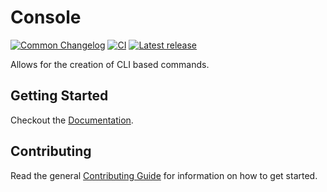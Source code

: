 # Console

[![Common Changelog](https://common-changelog.org/badge.svg)](https://common-changelog.org)
[![CI](https://github.com/athena-framework/athena/actions/workflows/ci.yml/badge.svg?branch=master&event=schedule)](https://github.com/athena-framework/athena/actions/workflows/ci.yml)
[![Latest release](https://img.shields.io/github/release/athena-framework/console.svg)](https://github.com/athena-framework/console/releases)

Allows for the creation of CLI based commands.

## Getting Started

Checkout the [Documentation](https://athenaframework.org/Console).

## Contributing

Read the general [Contributing Guide](./CONTRIBUTING.md) for information on how to get started.
